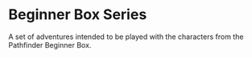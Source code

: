 # Beginner Box Series

A set of adventures intended to be played with the characters from the Pathfinder Beginner Box.  
